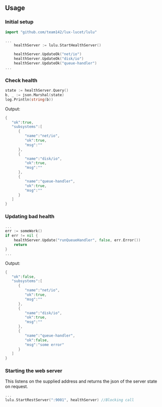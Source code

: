 ## Usage

### Initial setup

```go
import "github.com/team142/lux-lucet/lulu"

...    
	healthServer := lulu.StartHealthServer()

	healthServer.UpdateOk("net/io")
	healthServer.UpdateOk("disk/io")
	healthServer.UpdateOk("queue-handler")
...
```

### Check health

```go
state := healthServer.Query()
b, _ := json.Marshal(state)
log.Println(string(b))
```

Output:
```go
{
   "ok":true,
   "subsystems":[
      {
         "name":"net/io",
         "ok":true,
         "msg":""
      },
      {
         "name":"disk/io",
         "ok":true,
         "msg":""
      },
      {
         "name":"queue-handler",
         "ok":true,
         "msg":""
      }
   ]
}
```

### Updating bad health

```go
...
err := someWork()
if err != nil {
    healthServer.Update("runQueueHandler", false, err.Error())
    return
}
...
```



Output:
```go
{
   "ok":false,
   "subsystems":[
      {
         "name":"net/io",
         "ok":true,
         "msg":""
      },
      {
         "name":"disk/io",
         "ok":true,
         "msg":""
      },
      {
         "name":"queue-handler",
         "ok":false,
         "msg":"some error"
      }
   ]
}
```

### Starting the web server
This listens on the supplied address and returns the json of the server state on request.
```go
...
lulu.StartRestServer(":9001", healthServer) //Blocking call
```
